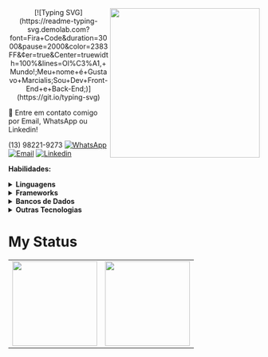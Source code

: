 <img src="https://iili.io/JxakSa4.png" min-width="300px" max-width="300px" width="300px" align="right">

<div align=center>
   [![Typing SVG](https://readme-typing-svg.demolab.com?font=Fira+Code&duration=3000&pause=2000&color=2383FF&&center=true&Center=truewidth=100%&lines=Ol%C3%A1,+Mundo!;Meu+nome+é+Gustavo+Marcialis;Sou+Dev+Front-End+e+Back-End;)](https://git.io/typing-svg)
</div>

<p align="left">
💬 Entre em contato comigo por Email, WhatsApp ou Linkedin! 

(13) 98221-9273  [![WhatsApp](https://img.shields.io/badge/WhatsApp-25D366?style=for-the-badge&logo=whatsapp&logoColor=white)](https://api.whatsapp.com/send/?phone=%2B5513982219273&text&type=phone_number&app_absent=0)    [![Email](https://img.shields.io/badge/Gmail-D14836?style=for-the-badge&logo=gmail&logoColor=white)](mailto:gustavo.s.marcialis@gmail.com)      [![Linkedin](https://img.shields.io/badge/LinkedIn-0077B5?style=for-the-badge&logo=linkedin&logoColor=white)](http://www.linkedin.com/in/gustavomarcialis)
</p>

<strong>Habilidades:<strong>

 <details>
    <summary>Linguagens</summary>

	![TypeScript](https://img.shields.io/badge/typescript-%23007ACC.svg?style=for-the-badge&logo=typescript&logoColor=white)
	![JavaScript](https://img.shields.io/badge/javascript-%23323330.svg?style=for-the-badge&logo=javascript&logoColor=%23F7DF1E)
	  ![C#](https://img.shields.io/badge/c%23-%23239120.svg?style=for-the-badge&logo=c-sharp&logoColor=white)
	  ![HTML5](https://img.shields.io/badge/html5-%23E34F26.svg?style=for-the-badge&logo=html5&logoColor=white)
	  ![CSS3](https://img.shields.io/badge/css3-%231572B6.svg?style=for-the-badge&logo=css3&logoColor=white)
	  ![PHP](https://img.shields.io/badge/php-%23777BB4.svg?style=for-the-badge&logo=php&logoColor=white)
	  
  </details>
  <details>
    <summary>Frameworks</summary>
	 ![Angular](https://img.shields.io/badge/angular-%23DD0031.svg?style=for-the-badge&logo=angular&logoColor=white)
	  ![.Net](https://img.shields.io/badge/.NET-5C2D91?style=for-the-badge&logo=.net&logoColor=white)
   ![Bootstrap](https://img.shields.io/badge/bootstrap-%23563D7C.svg?style=for-the-badge&logo=bootstrap&logoColor=white)
  </details>
<details>
    <summary>Bancos de Dados</summary>
  ![MySQL](https://img.shields.io/badge/mysql-%2300f.svg?style=for-the-badge&logo=mysql&logoColor=white)
  ![MicrosoftSQLServer](https://img.shields.io/badge/Microsoft%20SQL%20Server-CC2927?style=for-the-badge&logo=microsoft%20sql%20server&logoColor=white)
  </details>
<details>
    <summary>Outras Tecnologias</summary>
![Git](https://img.shields.io/badge/git-%23F05033.svg?style=for-the-badge&logo=git&logoColor=white)
 ![GitHub](https://img.shields.io/badge/github-%23121011.svg?style=for-the-badge&logo=github&logoColor=white)
 ![WordPress](https://img.shields.io/badge/WordPress-%23117AC9.svg?style=for-the-badge&logo=WordPress&logoColor=white)
  </details>

# My Status
<div>
  <table style="margin: 0 auto;" align="center">
    <tr>
      <td>
        <img height="170px" src="https://github-readme-streak-stats.herokuapp.com/?user=gustavo-marcialis&theme=react&hide_border=false"/>
      </td>
      <td>
        <img height="170px" src="https://github-readme-stats.vercel.app/api/top-langs/?username=gustavo-marcialis&layout=compact&theme=react&count_private=true"/>
      </td>
    </tr>
  </table>
</div>


<!--
![overview](https://raw.githubusercontent.com/sandypiropo/github-stats/master/generated/overview.svg)
![langs used](https://raw.githubusercontent.com/sandypiropo/github-stats/master/generated/languages.svg)
